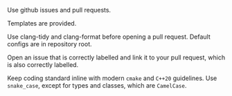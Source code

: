 Use github issues and pull requests.

Templates are provided.

Use clang-tidy and clang-format before opening a pull request. Default configs are in repository root.

Open an issue that is correctly labelled and link it to your pull request, which is also correctly labelled.

Keep coding standard inline with modern `cmake` and `C++20` guidelines. Use `snake_case`, except for types and classes, which are `CamelCase`.